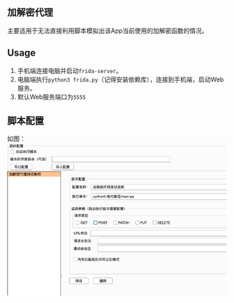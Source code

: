 ## 加解密代理

主要适用于无法直接利用脚本模拟出该App当前使用的加解密函数的情况。


## Usage

1. 手机端连接电脑并启动`frida-server`。
2. 电脑端执行`python3 frida.py`（记得安装依赖库），连接到手机端，启动Web服务。
3. 默认Web服务端口为`5555`

## 脚本配置

如图：
![img.png](img.png)